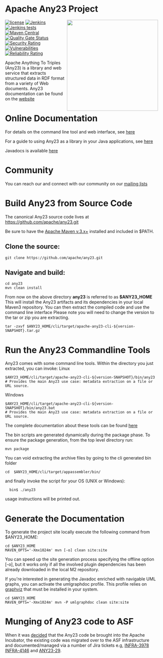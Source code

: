 # Apache Any23 Project

<img src="http://any23.apache.org/images/logo-any23.png" align="right" width="300" />

[![license](https://img.shields.io/github/license/apache/any23.svg?maxAge=2592000)](http://www.apache.org/licenses/LICENSE-2.0)
[![Jenkins](https://img.shields.io/jenkins/s/https/ci-builds.apache.org/job/Any23/job/any23-master.svg?maxAge=3600)](https://ci-builds.apache.org//job/Any23/job/any23-master/)
[![Jenkins tests](https://img.shields.io/jenkins/t/https/ci-builds.apache.org/job/Any23/job/any23-master.svg?maxAge=3600)](https://ci-builds.apache.org//job/Any23/job/any23-master/lastBuild/testReport/)
[![Maven Central](https://img.shields.io/maven-central/v/org.apache.any23/apache-any23.svg?maxAge=86400)](http://search.maven.org/#search|ga|1|g%3A%22org.apache.any23%22)
[![Quality Gate Status](https://sonarcloud.io/api/project_badges/measure?project=apache_any23&metric=alert_status)](https://sonarcloud.io/summary/new_code?id=apache_any23)
[![Security Rating](https://sonarcloud.io/api/project_badges/measure?project=apache_any23&metric=security_rating)](https://sonarcloud.io/summary/new_code?id=apache_any23)
[![Vulnerabilities](https://sonarcloud.io/api/project_badges/measure?project=apache_any23&metric=vulnerabilities)](https://sonarcloud.io/summary/new_code?id=apache_any23)
[![Reliability Rating](https://sonarcloud.io/api/project_badges/measure?project=apache_any23&metric=reliability_rating)](https://sonarcloud.io/summary/new_code?id=apache_any23)

Apache Anything To Triples (Any23) is a library and web service that extracts
structured data in RDF format from a variety of Web documents.
Any23 documentation can be found on the [website](http://any23.apache.org)

# Online Documentation

For details on the command line tool and web interface, see [here](http://any23.apache.org/getting-started.html)

For a guide to using Any23 as a library in your Java applications, see [here](http://any23.apache.org/developers.html)

Javadocs is available [here](http://any23.apache.org/apidocs/)

# Community

You can reach our and connect with our community on our [mailing lists](http://any23.apache.org/mail-lists.html)

# Build Any23 from Source Code

The canonical Any23 source code lives at https://github.com/apache/any23.git

Be sure to have the [Apache Maven v.3.x+](http://maven.apache.org/) installed and included in $PATH.

## Clone the source:
```
git clone https://github.com/apache/any23.git
```
## Navigate and build:
```
cd any23
mvn clean install
```
From now on the above directory **any23** is referred to as **$ANY23_HOME**
This will install the Any23 artifacts and its dependencies in your 
local Maven3 repository.
You can then extract the compiled code and use the command line interface
Please note you will need to change the version to the tar or zip you are extracting.
```
tar -zxvf $ANY23_HOME/cli/target/apache-any23-cli-${version-SNAPSHOT}.tar.gz
```
# Run the Any23 Commandline Tools

Any23 comes with some command line tools. Within the directory you just extracted, you can invoke:
Linux
```  
$ANY23_HOME/cli/target/apache-any23-cli-${version-SNAPSHOT}/bin/any23       
# Provides the main Any23 use case: metadata extraction on a file or URL source.
```
Windows
```
$ANY23_HOME/cli/target/apache-any23-cli-${version-SNAPSHOT}/bin/any23.bat      
# Provides the main Any23 use case: metadata extraction on a file or URL source.
```
The complete documentation about these tools can be found [here](http://any23.apache.org/getting-started.html)

The bin scripts are generated dynamically during the package phase.
To ensure the package generation, from the top level directory run:
```
mvn package
```
You can void extracting the archive files by going to the cli generated bin folder
```
cd  $ANY23_HOME/cli/target/appassembler/bin/
```
and finally invoke the script for your OS (UNIX or Windows):
```
  bin$ ./any23
```
usage instructions will be printed out.

# Generate the Documentation

To generate the project site locally execute the following command from $ANY23_HOME:
```
cd $ANY23_HOME
MAVEN_OPTS='-Xmx1024m' mvn [-o] clean site:site
```
You can speed up the site generation process specifying the offline option [-o],
but it works only if all the involved plugin dependencies has been already downloaded
in the local M2 repository.

If you're interested in generating the Javadoc enriched with navigable UML graphs, you can activate
the umlgraphdoc profile. This profile relies on [graphviz](http://www.graphviz.org/) that must be 
installed in your system.
```
cd $ANY23_HOME
MAVEN_OPTS='-Xmx1024m' mvn -P umlgraphdoc clean site:site
```

# Munging of Any23 code to ASF

When it was [decided](http://wiki.apache.org/incubator/Any23Proposal) that the Any23 code be brought into the Apache Incubator, the existing code was migrated over to the ASF infrastructure and documented/managed via a number of Jira tickets e.g, [INFRA-3978](https://issues.apache.org/jira/browse/INFRA-3978) [INFRA-4146](https://issues.apache.org/jira/browse/INFRA-4146) and [ANY23-29](https://issues.apache.org/jira/browse/ANY23-29).
